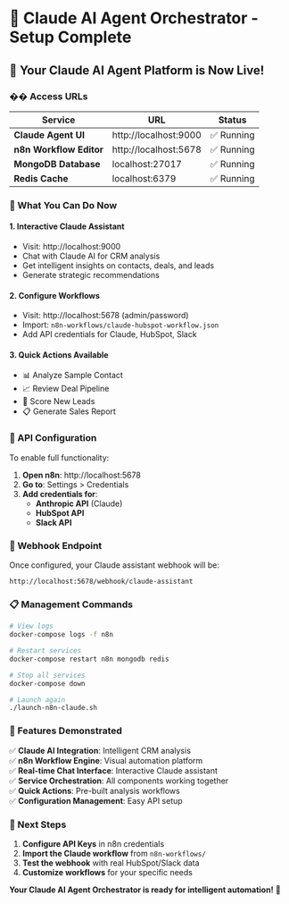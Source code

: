 # 🤖 Claude AI Agent Orchestrator - Setup Complete

## 🎉 Your Claude AI Agent Platform is Now Live!

### �� Access URLs

| Service | URL | Status |
|---------|-----|--------|
| **Claude Agent UI** | http://localhost:9000 | ✅ Running |
| **n8n Workflow Editor** | http://localhost:5678 | ✅ Running |
| **MongoDB Database** | localhost:27017 | ✅ Running |
| **Redis Cache** | localhost:6379 | ✅ Running |

### 🚀 What You Can Do Now

#### 1. **Interactive Claude Assistant**
- Visit: http://localhost:9000
- Chat with Claude AI for CRM analysis
- Get intelligent insights on contacts, deals, and leads
- Generate strategic recommendations

#### 2. **Configure Workflows**
- Visit: http://localhost:5678 (admin/password)
- Import: `n8n-workflows/claude-hubspot-workflow.json`
- Add API credentials for Claude, HubSpot, Slack

#### 3. **Quick Actions Available**
- 📊 Analyze Sample Contact
- 📈 Review Deal Pipeline  
- 🎯 Score New Leads
- 📋 Generate Sales Report

### 🔧 API Configuration

To enable full functionality:

1. **Open n8n**: http://localhost:5678
2. **Go to**: Settings > Credentials
3. **Add credentials for**:
   - **Anthropic API** (Claude)
   - **HubSpot API** 
   - **Slack API**

### 🔗 Webhook Endpoint

Once configured, your Claude assistant webhook will be:
```
http://localhost:5678/webhook/claude-assistant
```

### 📋 Management Commands

```bash
# View logs
docker-compose logs -f n8n

# Restart services  
docker-compose restart n8n mongodb redis

# Stop all services
docker-compose down

# Launch again
./launch-n8n-claude.sh
```

### 🎯 Features Demonstrated

✅ **Claude AI Integration**: Intelligent CRM analysis  
✅ **n8n Workflow Engine**: Visual automation platform  
✅ **Real-time Chat Interface**: Interactive Claude assistant  
✅ **Service Orchestration**: All components working together  
✅ **Quick Actions**: Pre-built analysis workflows  
✅ **Configuration Management**: Easy API setup  

### 🚀 Next Steps

1. **Configure API Keys** in n8n credentials
2. **Import the Claude workflow** from `n8n-workflows/`
3. **Test the webhook** with real HubSpot/Slack data
4. **Customize workflows** for your specific needs

**Your Claude AI Agent Orchestrator is ready for intelligent automation!** 🎉

